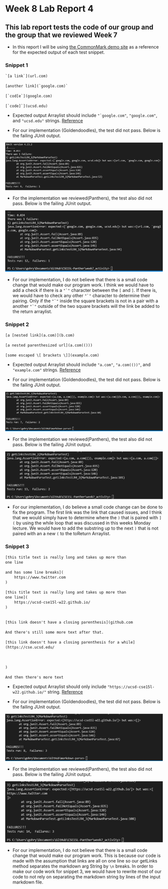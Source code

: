 # Week 8 Lab Report 4
## This lab report tests the code of our group and the group that we reviewed Week 7

* In this report I will be using [the CommonMark demo site](https://spec.commonmark.org/dingus/) as a reference for the expected output of each test snippet. 

### Snippet 1

```
`[a link`](url.com)

[another link](`google.com)`

[`cod[e`](google.com)

[`code]`](ucsd.edu)
```

* Expected output Arraylist should include ```"`google.com"```, ```"google.com"```, and ```"ucsd.edu"``` strings. [Reference](https://spec.commonmark.org/dingus/)

* For our implementation (Goldendoodles), the test did not pass. Below is the failing JUnit output.

![Image](lab-report-4-ss/Us_snip1.png)

* For the implementation we reviewed(Panthers), the test also did not pass. Below is the failing JUnit output.

![Image](lab-report-4-ss/Them_snip1.png)

* For our implementation, I do not believe that there is a small code change that would make our program work. I think we would have to add a check if there is a ```"`"``` character between the `[` and `]`. If there is, we would have to check any other ```"`"``` character to determine their pairing. Only if the ```"`"``` inside the square brackets is not in a pair with a another ```"`"``` outside of the two square brackets will the link be added to the return arraylist.

### Snippet 2

```
[a [nested link](a.com)](b.com)

[a nested parenthesized url](a.com(()))

[some escaped \[ brackets \]](example.com)
```

* Expected output Arraylist should include ```"a.com"```, ```"a.com(())"```, and ```"example.com"``` strings. [Reference](https://spec.commonmark.org/dingus/)

* For our implementation (Goldendoodles), the test did not pass. Below is the failing JUnit output.

![Image](lab-report-4-ss/Us_snip2.png)

* For the implementation we reviewed(Panthers), the test also did not pass. Below is the failing JUnit output.

![Image](lab-report-4-ss/Them_snip2.png)

* For our implementation, I do believe a small code change can be done to fix the program. The first link was the link that caused issues, and I think that we would simply have to determine where the `)` that is paired with `](` by using the while loop that was discussed in this weeks Monday lecture. We would have to add the substring up to the next `)` that is not paired with an a new `(` to the toReturn Arraylist.

### Snippet 3

```
[this title text is really long and takes up more than 
one line

and has some line breaks](
    https://www.twitter.com
)

[this title text is really long and takes up more than 
one line](
    https://ucsd-cse15l-w22.github.io/
)


[this link doesn't have a closing parenthesis](github.com

And there's still some more text after that.

[this link doesn't have a closing parenthesis for a while](https://cse.ucsd.edu/



)

And then there's more text
```

* Expected output Arraylist should only include ```"https://ucsd-cse15l-w22.github.io/"``` string. [Reference](https://spec.commonmark.org/dingus/)

* For our implementation (Goldendoodles), the test did not pass. Below is the failing JUnit output.

![Image](lab-report-4-ss/Us_snip3.png)

* For the implementation we reviewed(Panthers), the test also did not pass. Below is the failing JUnit output.

![Image](lab-report-4-ss/Them_snip3.png)

* For our implementation, I do not believe that there is a small code change that would make our program work. This is because our code is made with the assumption that links are all on one line so our getLinks method separates the markdown arg String by `\n` breaks. In order to make our code work for snippet 3, we would have to rewrite most of our code to not rely on separating the markdown string by lines of the input markdown file.